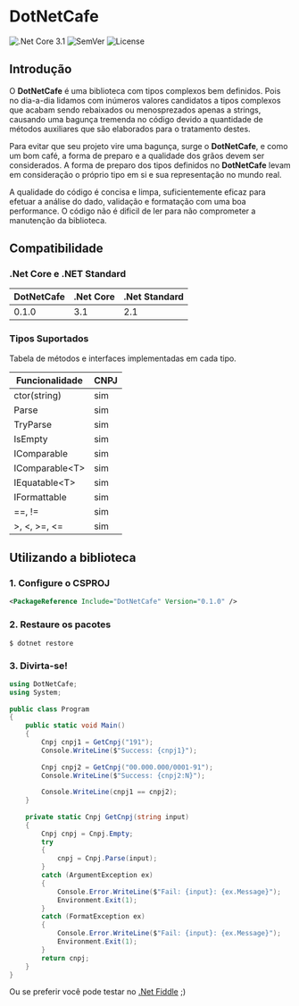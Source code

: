 # DotNetCafe 

![.Net Core 3.1](https://github.com/DotNetCafe/DotNetCafe/workflows/.Net%20Core%203.1/badge.svg)
![SemVer](https://img.shields.io/github/v/tag/DotNetCafe/DotNetCafe?label=SemVer&sort=semver)
![License](https://img.shields.io/github/license/DotNetCafe/DotNetCafe?label=License)

## Introdução

O **DotNetCafe** é uma biblioteca com tipos complexos bem definidos. Pois no dia-a-dia lidamos com inúmeros valores candidatos a tipos complexos que acabam sendo rebaixados ou menosprezados apenas a strings, causando uma bagunça tremenda no código devido a quantidade de métodos auxiliares que são elaborados para o tratamento destes.

Para evitar que seu projeto vire uma bagunça, surge o **DotNetCafe**, e como um bom café, a forma de preparo e a qualidade dos grãos devem ser considerados. A forma de preparo dos tipos definidos no **DotNetCafe** levam em consideração o próprio tipo em si e sua representação no mundo real.

A qualidade do código é concisa e limpa, suficientemente eficaz para efetuar a análise do dado, validação e formatação com uma boa performance. O código não é dificil de ler para não comprometer a manutenção da biblioteca.

## Compatibilidade

### .Net Core e .NET Standard
DotNetCafe | .Net Core | .Net Standard
---------- | --------- | -------------
0.1.0      | 3.1       | 2.1          

### Tipos Suportados

Tabela de métodos e interfaces implementadas em cada tipo.

Funcionalidade    | CNPJ
----------------- | ---- 
ctor(string)      | sim
Parse             | sim
TryParse          | sim
IsEmpty           | sim
IComparable       | sim
IComparable\<T>   | sim
IEquatable\<T>    | sim
IFormattable      | sim
==, !=            | sim
\>, <, >=, <=     | sim

## Utilizando a biblioteca

### 1. Configure o CSPROJ

```xml
<PackageReference Include="DotNetCafe" Version="0.1.0" />
```

### 2. Restaure os pacotes

```shell
$ dotnet restore
```

### 3. Divirta-se!

```csharp
using DotNetCafe;
using System;
					
public class Program
{
	public static void Main()
	{
		Cnpj cnpj1 = GetCnpj("191");
		Console.WriteLine($"Success: {cnpj1}");
		
		Cnpj cnpj2 = GetCnpj("00.000.000/0001-91");
		Console.WriteLine($"Success: {cnpj2:N}");
		
		Console.WriteLine(cnpj1 == cnpj2);
	}
	
	private static Cnpj GetCnpj(string input)
	{
		Cnpj cnpj = Cnpj.Empty;	
		try
		{
			cnpj = Cnpj.Parse(input);
		}
		catch (ArgumentException ex)
		{
			Console.Error.WriteLine($"Fail: {input}: {ex.Message}");
			Environment.Exit(1);
		}
		catch (FormatException ex)
		{
			Console.Error.WriteLine($"Fail: {input}: {ex.Message}");
			Environment.Exit(1);
		}
		return cnpj;
	}
}
```

Ou se preferir você pode testar no [.Net Fiddle](https://dotnetfiddle.net/gOFTHr) ;)
